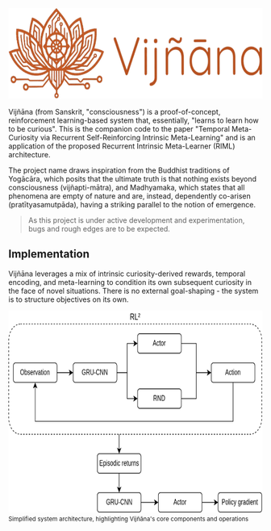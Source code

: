 <img src="img/logo.png" width="600px" height="180px"></img><br>

Vijñāna (from Sanskrit, "consciousness") is a proof-of-concept, reinforcement learning-based system that, essentially, "learns to learn how to be curious". This is the companion code to the paper "Temporal Meta-Curiosity via Recurrent Self-Reinforcing Intrinsic Meta-Learning" and is an application of the proposed Recurrent Intrinsic Meta-Learner (RIML) architecture.

The project name draws inspiration from the Buddhist traditions of Yogācāra, which posits that the ultimate truth is that nothing exists beyond consciousness (vijñapti-mātra), and Madhyamaka, which states that all phenomena are empty of nature and are, instead, dependently co-arisen (pratītyasamutpāda), having a striking parallel to the notion of emergence. 

> As this project is under active development and experimentation, bugs and rough edges are to be expected.


## Implementation

Vijñāna leverages a mix of intrinsic curiosity-derived rewards, temporal encoding, and meta-learning to condition its own subsequent curiosity in the face of novel situations. There is no external goal-shaping - the system is to structure objectives on its own.

<img src="img/architecture.png" width="700px" height="400px"><br>
<small>Simplified system architecture, highlighting Vijñāna's core components and operations</small>
